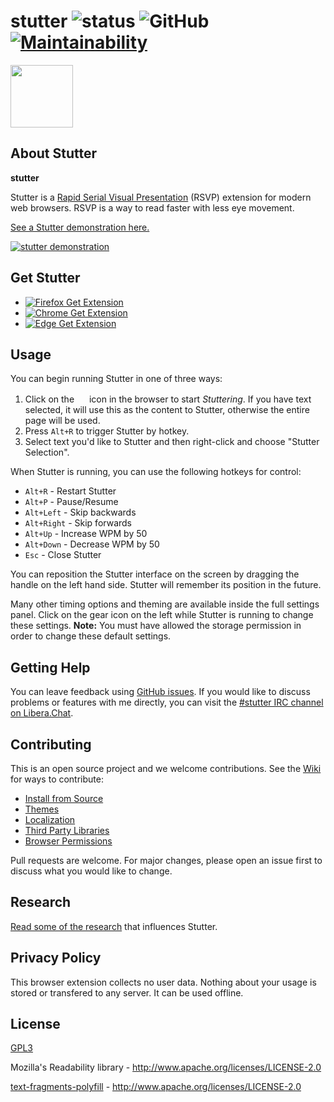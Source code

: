 # stutter ![status](https://travis-ci.com/jamestomasino/stutter.svg?branch=master) ![GitHub](https://img.shields.io/github/license/jamestomasino/stutter.svg) [![Maintainability](https://api.codeclimate.com/v1/badges/a4d5b54b3cf91c6a2b3e/maintainability)](https://codeclimate.com/github/jamestomasino/stutter/maintainability)

<a href="https://addons.mozilla.org/en-US/firefox/addon/stutter/"><img src="./icons/stutter.svg" width="100"></a>

## About Stutter

**stutter**

Stutter is a [Rapid Serial Visual Presentation](https://en.wikipedia.org/wiki/Rapid_serial_visual_presentation) (RSVP) extension for modern web browsers. RSVP is a way to read faster with less eye movement.

[See a Stutter demonstration here.](https://www.youtube.com/watch?v=TKgZAOQctzo)

[![stutter demonstration](https://i.ytimg.com/vi_webp/TKgZAOQctzo/maxresdefault.webp)](https://www.youtube.com/watch?v=TKgZAOQctzo)

## Get Stutter

* [![Firefox Get Extension](https://img.shields.io/badge/Firefox-Get%20Extension!-lightgrey.svg?style=popout&logo=mozilla-firefox)](https://addons.mozilla.org/en-US/firefox/addon/stutter/)
* [![Chrome Get Extension](https://img.shields.io/badge/Chrome-Get%20Extension!-lightgrey.svg?style=popout&logo=google-chrome)](https://chrome.google.com/webstore/detail/stutter/fbapmaboedchhgjolcnpfgoanbfajchl)
* [![Edge Get Extension](https://img.shields.io/badge/Edge-Get%20Extension!-lightgrey.svg?style=popout&logo=microsoft-edge)](https://microsoftedge.microsoft.com/addons/detail/stutter/aonlnjdopgkofbgipdnfdclfpaindajj)

## Usage

You can begin running Stutter in one of three ways:

1. Click on the <img src="./icons/stutter.svg" width="16"> icon in the browser to start _Stuttering_. If you have text selected, it will use this as the content to Stutter, otherwise the entire page will be used.
2. Press `Alt+R` to trigger Stutter by hotkey.
3. Select text you'd like to Stutter and then right-click and choose "Stutter Selection".

When Stutter is running, you can use the following hotkeys for control:

- `Alt+R` - Restart Stutter
- `Alt+P` - Pause/Resume
- `Alt+Left` - Skip backwards
- `Alt+Right` - Skip forwards
- `Alt+Up` - Increase WPM by 50
- `Alt+Down` - Decrease WPM by 50
- `Esc` - Close Stutter

You can reposition the Stutter interface on the screen by dragging the handle on the left hand side. Stutter will remember its position in the future.

Many other timing options and theming are available inside the full settings panel. Click on the gear icon on the left while Stutter is running to change these settings. **Note:** You must have allowed the storage permission in order to change these default settings.

## Getting Help

You can leave feedback using [GitHub issues](https://github.com/jamestomasino/stutter/issues). If you would like to discuss problems or features with me directly, you can visit the [#stutter IRC channel on Libera.Chat](https://kiwiirc.com/nextclient/#irc://irc.libera.chat/#stutter).

## Contributing

This is an open source project and we welcome contributions. See the [Wiki](https://github.com/jamestomasino/stutter/wiki) for ways to contribute:

- [Install from Source](https://github.com/jamestomasino/stutter/wiki/Install)
- [Themes](https://github.com/jamestomasino/stutter/wiki/Themes)
- [Localization](https://github.com/jamestomasino/stutter/wiki/Locale)
- [Third Party Libraries](https://github.com/jamestomasino/stutter/wiki/ThirdParty)
- [Browser Permissions](https://github.com/jamestomasino/stutter/wiki/Permissions)

Pull requests are welcome. For major changes, please open an issue first to
discuss what you would like to change.

## Research

[Read some of the research](https://github.com/jamestomasino/stutter/wiki/Research) that influences Stutter.

## Privacy Policy

This browser extension collects no user data. Nothing about your usage is stored or transfered to any server. It can be used offline.

## License

[GPL3](LICENSE)

Mozilla's Readability library - http://www.apache.org/licenses/LICENSE-2.0

[text-fragments-polyfill](https://openbase.com/js/text-fragments-polyfill/documentation) - http://www.apache.org/licenses/LICENSE-2.0

